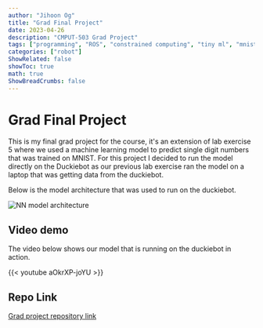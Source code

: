 ```yaml
---
author: "Jihoon Og"
title: "Grad Final Project"
date: 2023-04-26
description: "CMPUT-503 Grad Project"
tags: ["programming", "ROS", "constrained computing", "tiny ml", "mnist"]
categories: ["robot"]
ShowRelated: false
showToc: true
math: true
ShowBreadCrumbs: false
---
```


# Grad Final Project

This is my final grad project for the course, it's an extension of lab exercise 5 where we used a machine learning model to predict single digit numbers that was trained on MNIST.
For this project I decided to run the model directly on the Duckiebot as our previous lab exercise ran the model on a laptop that was getting data from the duckiebot.

Below is the model architecture that was used to run on the duckiebot.

![NN model architecture](/uploads/NN-model-arch.png)

## Video demo

The video below shows our model that is running on the duckiebot in action.

{{< youtube aOkrXP-joYU >}}

## Repo Link

[Grad project repository link](https://github.com/jihoonog/CMPUT-503-Grad-Project)
